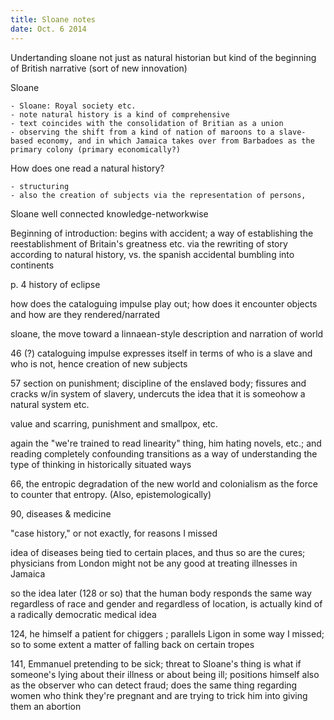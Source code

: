 ```yaml
---
title: Sloane notes
date: Oct. 6 2014
---
```


Undertanding sloane not just as natural historian but kind of the beginning of British narrative (sort of new innovation)

Sloane

	- Sloane: Royal society etc.
	- note natural history is a kind of comprehensive 
	- text coincides with the consolidation of Britian as a union
	- observing the shift from a kind of nation of maroons to a slave-based economy, and in which Jamaica takes over from Barbadoes as the primary colony (primary economically?)

How does one read a natural history?

	- structuring
	- also the creation of subjects via the representation of persons, 

Sloane well connected knowledge-networkwise 

Beginning of introduction: begins with accident; a way of establishing the reestablishment of Britain's greatness etc. via the rewriting of story according to natural history, vs. the spanish accidental bumbling into continents

p. 4 history of eclipse

how does the cataloguing impulse play out; how does it encounter objects and how are they rendered/narrated

sloane, the move toward a linnaean-style description and narration of world

46 (?) cataloguing impulse expresses itself in terms of who is a slave and who is not, hence creation of new subjects

57 section on punishment; discipline of the enslaved body; fissures and cracks w/in system of slavery, undercuts the idea that it is someohow a natural system etc. 

value and scarring, punishment and smallpox, etc.

again the "we're trained to read linearity" thing, him hating novels, etc.; and reading completely confounding transitions as a way of understanding the type of thinking in historically situated ways

66, the entropic degradation of the new world and colonialism as the force to counter that entropy. (Also, epistemologically)

90, diseases & medicine

"case history," or not exactly, for reasons I missed

idea of diseases being tied to certain places, and thus so are the cures; physicians from London might not be any good at treating illnesses in Jamaica

so the idea later (128 or so) that the human body responds the same way regardless of race and gender and regardless of location, is actually kind of a radically democratic medical idea

124, he himself a patient for chiggers ; parallels Ligon in some way I missed; so to some extent a matter of falling back on certain tropes

141, Emmanuel pretending to be sick; threat to Sloane's thing is what if someone's lying about their illness or about being ill; positions himself also as the observer who can detect fraud; does the same thing regarding women who think they're pregnant and are trying to trick him into giving them an abortion